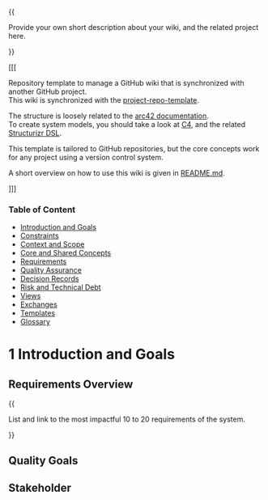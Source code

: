 {{
  
Provide your own short description about your wiki, and the related project here.

}}

[[[

Repository template to manage a GitHub wiki that is synchronized with another GitHub project.\
This wiki is synchronized with the [project-repo-template](https://github.com/mhatzl/project-repo-template).

The structure is loosely related to the [arc42 documentation](https://docs.arc42.org/home/).\
To create system models, you should take a look at [C4](https://c4model.com/), and the related [Structurizr DSL](https://structurizr.com/).

This template is tailored to GitHub repositories, but the core concepts work for any project using a version control system.

A short overview on how to use this wiki is given in [README.md](README).

]]]

### Table of Content

- [Introduction and Goals](#1-introduction-and-goals)
- [Constraints](2-Constraints)
- [Context and Scope](3-Context-and-Scope)
- [Core and Shared Concepts](4-Core-and-Shared-Concepts)
- [Requirements](5-Requirements/5-Requirements)
- [Quality Assurance](6-Quality-Assurance)
- [Decision Records](7-Decision-Records/7-Decision-Records)
- [Risk and Technical Debt](8-Risk-and-Technical-Debt)
- [Views](9-Views/9-Views)
- [Exchanges](10-Exchanges/10-Exchanges)
- [Templates](11-Templates/11-Templates)
- [Glossary](12-Glossary)

# 1 Introduction and Goals



## Requirements Overview

{{
  
List and link to the most impactful 10 to 20 requirements of the system.

}}

## Quality Goals



## Stakeholder

